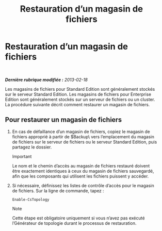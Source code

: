 ﻿---
title: Restauration d’un magasin de fichiers
TOCTitle: Restauration d’un magasin de fichiers
ms:assetid: 89916fc6-31d3-4c7f-9eaf-c02584761ef4
ms:mtpsurl: https://technet.microsoft.com/fr-fr/library/Hh202180(v=OCS.15)
ms:contentKeyID: 53095456
ms.date: 05/20/2016
mtps_version: v=OCS.15
ms.translationtype: HT
---

# Restauration d’un magasin de fichiers

 

_**Dernière rubrique modifiée :** 2013-02-18_

Les magasins de fichiers pour Standard Edition sont généralement stockés sur le serveur Standard Edition. Les magasins de fichiers pour Enterprise Edition sont généralement stockés sur un serveur de fichiers ou un cluster. La procédure suivante décrit comment restaurer un magasin de fichiers.

## Pour restaurer un magasin de fichiers

1.  En cas de défaillance d’un magasin de fichiers, copiez le magasin de fichiers approprié à partir de $Backup\\ vers l’emplacement du magasin de fichiers sur le serveur de fichiers ou le serveur Standard Edition, puis partagez le dossier.
    
    > [!IMPORTANT]  
    > Le nom et le chemin d’accès au magasin de fichiers restauré doivent être exactement identiques à ceux du magasin de fichiers sauvegardé, afin que les composants qui utilisent les fichiers puissent y accéder.

2.  Si nécessaire, définissez les listes de contrôle d’accès pour le magasin de fichiers. Sur la ligne de commande, tapez :
    
        Enable-CsTopology
    
    > [!NOTE]  
    > Cette étape est obligatoire uniquement si vous n’avez pas exécuté l’Générateur de topologie durant le processus de restauration.
